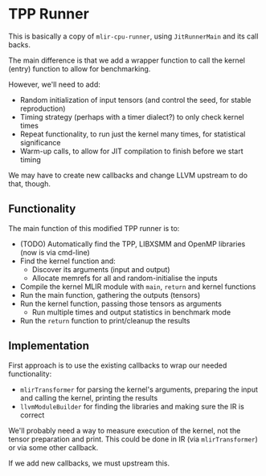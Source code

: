 # TPP Runner

This is basically a copy of `mlir-cpu-runner`, using `JitRunnerMain` and its call backs.

The main difference is that we add a wrapper function to call the kernel (entry) function to allow for benchmarking.

However, we'll need to add:
 * Random initialization of input tensors (and control the seed, for stable reproduction)
 * Timing strategy (perhaps with a timer dialect?) to only check kernel times
 * Repeat functionality, to run just the kernel many times, for statistical significance
 * Warm-up calls, to allow for JIT compilation to finish before we start timing

We may have to create new callbacks and change LLVM upstream to do that, though.

## Functionality

The main function of this modified TPP runner is to:
 * (TODO) Automatically find the TPP, LIBXSMM and OpenMP libraries (now is via cmd-line)
 * Find the kernel function and:
   * Discover its arguments (input and output)
   * Allocate memrefs for all and random-initialise the inputs
 * Compile the kernel MLIR module with `main`, `return` and kernel functions
 * Run the main function, gathering the outputs (tensors)
 * Run the kernel function, passing those tensors as arguments
   * Run multiple times and output statistics in benchmark mode
 * Run the `return` function to print/cleanup the results

## Implementation

First approach is to use the existing callbacks to wrap our needed functionality:
 * `mlirTransformer` for parsing the kernel's arguments, preparing the input and calling the kernel, printing the results
 * `llvmModuleBuilder` for finding the libraries and making sure the IR is correct

We'll probably need a way to measure execution of the kernel, not the tensor preparation and print. 
This could be done in IR (via `mlirTransformer`) or via some other callback.

If we add new callbacks, we must upstream this.

